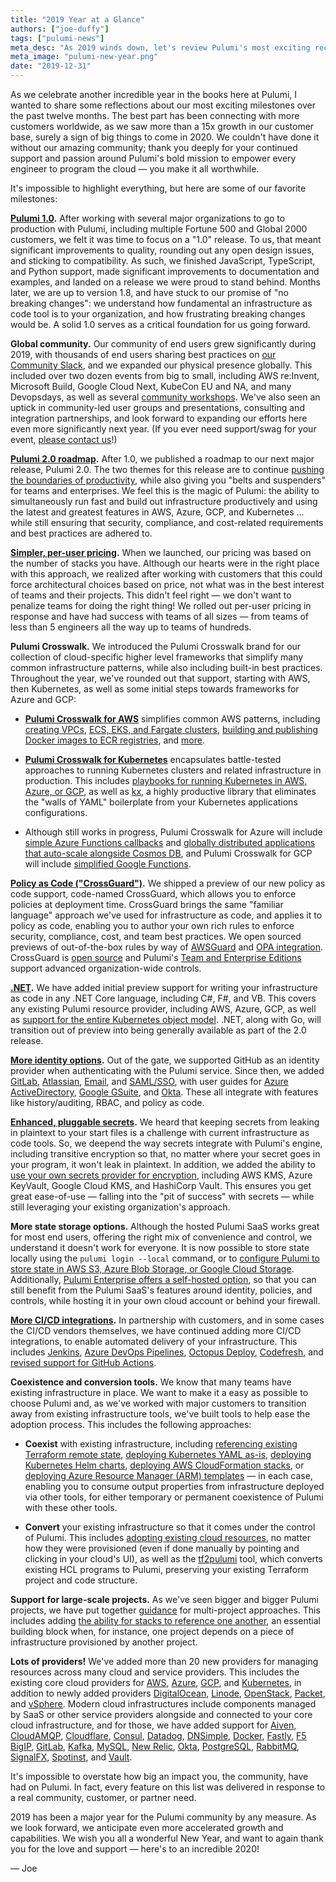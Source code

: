 ```yaml
---
title: "2019 Year at a Glance"
authors: ["joe-duffy"]
tags: ["pulumi-news"]
meta_desc: "As 2019 winds down, let's review Pulumi's most exciting recent milestones. This includes 1.0, our 2.0 roadmap, and dozens of other major features."
meta_image: "pulumi-new-year.png"
date: "2019-12-31"
---
```


As we celebrate another incredible year in the books here at Pulumi, I wanted to share some reflections about our most exciting milestones over the past twelve months. The best part has been connecting with more customers worldwide, as we saw more than a 15x growth in our customer base, surely a sign of big things to come in 2020. We couldn't have done it without our amazing community; thank you deeply for your continued support and passion around Pulumi's bold mission to empower every engineer to program the cloud &mdash; you make it all worthwhile.

<!--more-->

It's impossible to highlight everything, but here are some of our favorite milestones:

**[Pulumi 1.0](/blog/pulumi-1-0).** After working with several major organizations to go to production with Pulumi, including multiple Fortune 500 and Global 2000 customers, we felt it was time to focus on a "1.0" release. To us, that meant significant improvements to quality, rounding out any open design issues, and sticking to compatibility. As such, we finished JavaScript, TypeScript, and Python support, made significant improvements to documentation and examples, and landed on a release we were proud to stand behind. Months later, we are up to version 1.8, and have stuck to our promise of "no breaking changes": we understand how fundamental an infrastructure as code tool is to your organization, and how frustrating breaking changes would be. A solid 1.0 serves as a critical foundation for us going forward.

**Global community.** Our community of end users grew significantly during 2019, with thousands of end users sharing best practices on [our Community Slack](https://slack.pulumi.com), and we expanded our physical presence globally. This included over two dozen events from big to small, including AWS re:Invent, Microsoft Build, Google Cloud Next, KubeCon EU and NA, and many Devopsdays, as well as several [community workshops](https://github.com/pulumi/infrastructure-as-code-workshop). We've also seen an uptick in community-led user groups and presentations, consulting and integration partnerships, and look forward to expanding our efforts here even more significantly next year. (If you ever need support/swag for your event, [please contact us](/contact)!)

**[Pulumi 2.0 roadmap](/blog/pulumi-2-0-roadmap).** After 1.0, we published a roadmap to our next major release, Pulumi 2.0. The two themes for this release are to continue [pushing the boundaries of productivity](/blog/pulumi-watch-mode-fast-inner-loop-development-for-cloud-infrastructure), while also giving you "belts and suspenders" for teams and enterprises. We feel this is the magic of Pulumi: the ability to simultaneously run fast and build out infrastructure productively and using the latest and greatest features in AWS, Azure, GCP, and Kubernetes ... while still ensuring that security, compliance, and cost-related requirements and best practices are adhered to.

**[Simpler, per-user pricing](/blog/announcing-per-user-pricing-and-unlimited-stacks-for-teams).** When we launched, our pricing was based on the number of stacks you have. Although our hearts were in the right place with this approach, we realized after working with customers that this could force architectural choices based on price, not what was in the best interest of teams and their projects. This didn't feel right &mdash; we don't want to penalize teams for doing the right thing! We rolled out per-user pricing in response and have had success with teams of all sizes &mdash; from teams of less than 5 engineers all the way up to teams of hundreds.

**Pulumi Crosswalk.** We introduced the Pulumi Crosswalk brand for our collection of cloud-specific higher level frameworks that simplify many common infrastructure patterns, while also including built-in best practices. Throughout the year, we've rounded out that support, starting with AWS, then Kubernetes, as well as some initial steps towards frameworks for Azure and GCP:

* **[Pulumi Crosswalk for AWS](/blog/introducing-pulumi-crosswalk-for-aws-the-easiest-way-to-aws)** simplifies common AWS patterns, including [creating VPCs](/docs/guides/crosswalk/aws/vpc), [ECS, EKS, and Fargate clusters](/blog/running-containers-in-aws-the-lowdown-ecs-fargate-and-eks), [building and publishing Docker images to ECR registries](/blog/building-and-publishing-docker-images-to-a-private-amazon-ecr-repository), and [more](/docs/guides/crosswalk/aws).

* **[Pulumi Crosswalk for Kubernetes](/blog/crosswalk-kubernetes)** encapsulates battle-tested approaches to running Kubernetes clusters and related infrastructure in production. This includes [playbooks for running Kubernetes in AWS, Azure, or GCP](/docs/guides/crosswalk/kubernetes/playbooks), as well as [kx](/blog/introducing-kx), a highly productive library that eliminates the "walls of YAML" boilerplate from your Kubernetes applications configurations.

* Although still works in progress, Pulumi Crosswalk for Azure will include [simple Azure Functions callbacks](/blog/serverless-as-simple-callbacks-with-pulumi-and-azure-functions) and [globally distributed applications that auto-scale alongside Cosmos DB](/blog/how-to-build-globally-distributed-applications-with-azure-cosmos-db-and-pulumi), and Pulumi Crosswalk for GCP will include [simplified Google Functions](/blog/simple-serverless-programming-with-google-cloud-functions-and-pulumi).

**[Policy as Code ("CrossGuard")](/blog/announcing-crossguard-preview).** We shipped a preview of our new policy as code support, code-named CrossGuard, which allows you to enforce policies at deployment time. CrossGuard brings the same "familiar language" approach we've used for infrastructure as code, and applies it to policy as code, enabling you to author your own rich rules to enforce security, compliance, cost, and team best practices. We open sourced previews of out-of-the-box rules by way of [AWSGuard](/docs/guides/crossguard/awsguard) and [OPA integration](https://github.com/pulumi/pulumi-policy-opa). CrossGuard is [open source](https://github.com/pulumi/pulumi-policy) and Pulumi's [Team and Enterprise Editions](/pricing) support advanced organization-wide controls.

**[.NET](/blog/pulumi-dotnet-core).** We have added initial preview support for writing your infrastructure as code in any .NET Core language, including C#, F#, and VB. This covers any existing Pulumi resource provider, including AWS, Azure, GCP, as well as [support for the entire Kubernetes object model](/blog/managing-kubernetes-infrastructure-with-dotnet-and-pulumi). .NET, along with Go, will transition out of preview into being generally available as part of the 2.0 release.

**[More identity options](/docs/intro/pulumi-service/accounts).** Out of the gate, we supported GitHub as an identity provider when authenticating with the Pulumi service. Since then, we added [GitLab](/blog/welcoming-gitlab-users-to-pulumi), [Atlassian](/blog/pulumi-now-supports-atlassian-identity), [Email](/blog/announcing-support-for-email-based-identities), and [SAML/SSO](/docs/guides/saml), with user guides for [Azure ActiveDirectory](/docs/guides/saml/aad), [Google GSuite](/docs/guides/saml/gsuite), and [Okta](/docs/guides/saml/okta). These all integrate with features like history/auditing, RBAC, and policy as code.

**[Enhanced, pluggable secrets](/blog/managing-secrets-with-pulumi).** We heard that keeping secrets from leaking in plaintext to your start files is a challenge with current infrastructure as code tools. So, we deepend the way secrets integrate with Pulumi's engine, including transitive encryption so that, no matter where your secret goes in your program, it won't leak in plaintext. In addition, we added the ability to [use your own secrets provider for encryption](/docs/intro/concepts/config#configuring-secrets-encryption), including AWS KMS, Azure KeyVault, Google Cloud KMS, and HashiCorp Vault. This ensures you get great ease-of-use &mdash; falling into the "pit of success" with secrets &mdash; while still leveraging your existing organization's approach.

**More state storage options.** Although the hosted Pulumi SaaS works great for most end users, offering the right mix of convenience and control, we understand it doesn't work for everyone. It is now possible to store state locally using the `pulumi login --local` command, or to [configure Pulumi to store state in AWS S3, Azure Blob Storage, or Google Cloud Storage](/docs/intro/concepts/state#using-a-self-managed-backend). Additionally, [Pulumi Enterprise offers a self-hosted option](/docs/guides/self-hosted), so that you can still benefit from the Pulumi SaaS's features around identity, policies, and controls, while hosting it in your own cloud account or behind your firewall.

**[More CI/CD integrations](/docs/guides/continuous-delivery).** In partnership with customers, and in some cases the CI/CD vendors themselves, we have continued adding more CI/CD integrations, to enable automated delivery of your infrastructure. This includes [Jenkins](/docs/guides/continuous-delivery/jenkins), [Azure DevOps Pipelines](/blog/cd-made-easy-with-pulumi-and-azure-pipelines), [Octopus Deploy](/docs/guides/continuous-delivery/octopus-deploy), [Codefresh](/docs/guides/continuous-delivery/codefresh), and [revised support for GitHub Actions](/docs/guides/continuous-delivery/github-actions).

**Coexistence and conversion tools.** We know that many teams have existing infrastructure in place. We want to make it a easy as possible to choose Pulumi and, as we've worked with major customers to transition away from existing infrastructure tools, we've built tools to help ease the adoption process. This includes the following approaches:

* **Coexist** with existing infrastructure, including [referencing existing Terraform remote state](/blog/using-terraform-remote-state-with-pulumi), [deploying Kubernetes YAML as-is](https://github.com/pulumi/pulumi-kubernetes/blob/master/tests/sdk/nodejs/examples/yaml-guestbook/index.ts), [deploying Kubernetes Helm charts](/blog/using-helm-and-pulumi-to-define-cloud-native-infrastructure-as-code), [deploying AWS CloudFormation stacks](/registry/packages/aws/api-docs/cloudformation/stack), or [deploying Azure Resource Manager (ARM) templates](https://github.com/pulumi/examples/tree/master/classic-azure-ts-arm-template) &mdash; in each case, enabling you to consume output properties from infrastructure deployed via other tools, for either temporary or permanent coexistence of Pulumi with these other tools.

* **Convert** your existing infrastructure so that it comes under the control of Pulumi. This includes [adopting existing cloud resources](/blog/adopting-existing-cloud-resources-into-pulumi), no matter how they were provisioned (even if done manually by pointing and clicking in your cloud's UI), as well as the [tf2pulumi](/blog/from-terraform-to-infrastructure-as-software) tool, which converts existing HCL programs to Pulumi, preserving your existing Terraform project and code structure.

**Support for large-scale projects.** As we've seen bigger and bigger Pulumi projects, we have put together [guidance](/blog/continuous-delivery-with-gitlab-and-pulumi-on-amazon-eks) for multi-project approaches. This includes adding [the ability for stacks to reference one another](/blog/architect-aws-application-infra-with-pulumi-stack-references), an essential building block when, for instance, one project depends on a piece of infrastructure provisioned by another project.

**Lots of providers!** We've added more than 20 new providers for managing resources across many cloud and service providers. This includes the existing core cloud providers for [AWS](/registry/packages/aws), [Azure](/registry/packages/azure), [GCP](/registry/packages/gcp), and [Kubernetes](/registry/packages/kubernetes), in addition to newly added providers [DigitalOcean](/registry/packages/digitalocean), [Linode](/registry/packages/linode), [OpenStack](/registry/packages/openstack), [Packet](/registry/packages/equinix-metal), and [vSphere](/registry/packages/vsphere). Modern cloud infrastructures include components managed by SaaS or other service providers alongside and connected to your core cloud infrastructure, and for those, we have added support for [Aiven](/registry/packages/aiven), [CloudAMQP](/registry/packages/cloudamqp), [Cloudflare](/registry/packages/cloudflare), [Consul](/registry/packages/consul), [Datadog](/registry/packages/datadog), [DNSimple](/registry/packages/dnsimple), [Docker](/registry/packages/docker), [Fastly](/registry/packages/fastly), [F5 BigIP](/registry/packages/f5bigip), [GitLab](/registry/packages/gitlab), [Kafka](/registry/packages/kafka), [MySQL](/registry/packages/mysql), [New Relic](/registry/packages/newrelic), [Okta](/registry/packages/okta), [PostgreSQL](/registry/packages/postgresql), [RabbitMQ](/registry/packages/rabbitmq), [SignalFX](/registry/packages/signalfx), [Spotinst](/registry/packages/spotinst), and [Vault](/registry/packages/vault).

It's impossible to overstate how big an impact you, the community, have had on Pulumi. In fact, every feature on this list was delivered in response to a real community, customer, or partner need.

2019 has been a major year for the Pulumi community by any measure. As we look forward, we anticipate even more accelerated growth and capabilities. We wish you all a wonderful New Year, and want to again thank you for the love and support &mdash; here's to an incredible 2020!

&mdash; Joe
